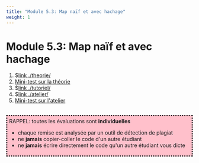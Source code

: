 ```yaml
---
title: "Module 5.3: Map naïf et avec hachage"
weight: 1
---
```



# Module 5.3: Map naïf et avec hachage

1. $[link ./theorie/](Théorie)
1. <a href="https://cmontmorency.moodle.decclic.qc.ca/mod/quiz/edit.php?cmid=222494" target="_blank">Mini-test sur la théorie</a>
1. $[link ./tutoriel/](Tutoriel)
1. $[link ./atelier/](Atelier)
1. <a href="https://cmontmorency.moodle.decclic.qc.ca/mod/quiz/edit.php?cmid=222496" target="_blank">Mini-test sur l'atelier</a>

<br>
<div style="padding:5px;background:pink;border-style:dotted" >
RAPPEL: toutes les évaluations sont <strong>individuelles</strong> 
<ul>
<li>chaque remise est analysée par un outil de détection de plagiat
<li>ne <strong>jamais</strong> copier-coller le code d'un autre étudiant
<li>ne <strong>jamais</strong> écrire directement le code qu'un autre étudiant vous dicte
</ul> 
</div>
